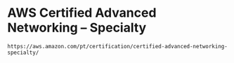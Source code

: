 # AWS Certified Advanced Networking – Specialty

    https://aws.amazon.com/pt/certification/certified-advanced-networking-specialty/
